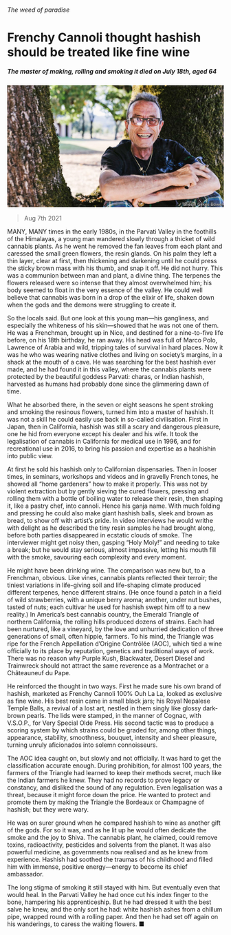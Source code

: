 ###### The weed of paradise

# Frenchy Cannoli thought hashish should be treated like fine wine 

##### The master of making, rolling and smoking it died on July 18th, aged 64 

![image](images/20210807_OBP001_0.jpg) 

> Aug 7th 2021 

MANY, MANY times in the early 1980s, in the Parvati Valley in the foothills of the Himalayas, a young man wandered slowly through a thicket of wild cannabis plants. As he went he removed the fan leaves from each plant and caressed the small green flowers, the resin glands. On his palm they left a thin layer, clear at first, then thickening and darkening until he could press the sticky brown mass with his thumb, and snap it off. He did not hurry. This was a communion between man and plant, a divine thing. The terpenes the flowers released were so intense that they almost overwhelmed him; his body seemed to float in the very essence of the valley. He could well believe that cannabis was born in a drop of the elixir of life, shaken down when the gods and the demons were struggling to create it.

So the locals said. But one look at this young man—his gangliness, and especially the whiteness of his skin—showed that he was not one of them. He was a Frenchman, brought up in Nice, and destined for a nine-to-five life before, on his 18th birthday, he ran away. His head was full of Marco Polo, Lawrence of Arabia and wild, tripping tales of survival in hard places. Now it was he who was wearing native clothes and living on society’s margins, in a shack at the mouth of a cave. He was searching for the best hashish ever made, and he had found it in this valley, where the cannabis plants were protected by the beautiful goddess Parvati: charas, or Indian hashish, harvested as humans had probably done since the glimmering dawn of time.


What he absorbed there, in the seven or eight seasons he spent stroking and smoking the resinous flowers, turned him into a master of hashish. It was not a skill he could easily use back in so-called civilisation. First in Japan, then in California, hashish was still a scary and dangerous pleasure, one he hid from everyone except his dealer and his wife. It took the legalisation of cannabis in California for medical use in 1996, and for recreational use in 2016, to bring his passion and expertise as a hashishin into public view.

At first he sold his hashish only to Californian dispensaries. Then in looser times, in seminars, workshops and videos and in gravelly French tones, he showed all “home gardeners” how to make it properly. This was not by violent extraction but by gently sieving the cured flowers, pressing and rolling them with a bottle of boiling water to release their resin, then shaping it, like a pastry chef, into cannoli. Hence his ganja name. With much folding and pressing he could also make giant hashish balls, sleek and brown as bread, to show off with artist’s pride. In video interviews he would writhe with delight as he described the tiny resin samples he had brought along, before both parties disappeared in ecstatic clouds of smoke. The interviewer might get noisy then, gasping “Holy Moly!” and needing to take a break; but he would stay serious, almost impassive, letting his mouth fill with the smoke, savouring each complexity and every moment.

He might have been drinking wine. The comparison was new but, to a Frenchman, obvious. Like vines, cannabis plants reflected their terroir; the tiniest variations in life-giving soil and life-shaping climate produced different terpenes, hence different strains. (He once found a patch in a field of wild strawberries, with a unique berry aroma; another, under nut bushes, tasted of nuts; each cultivar he used for hashish swept him off to a new reality.) In America’s best cannabis country, the Emerald Triangle of northern California, the rolling hills produced dozens of strains. Each had been nurtured, like a vineyard, by the love and unhurried dedication of three generations of small, often hippie, farmers. To his mind, the Triangle was ripe for the French Appellation d’Origine Contrôlée (AOC), which tied a wine officially to its place by reputation, genetics and traditional ways of work. There was no reason why Purple Kush, Blackwater, Desert Diesel and Trainwreck should not attract the same reverence as a Montrachet or a Châteauneuf du Pape.

He reinforced the thought in two ways. First he made sure his own brand of hashish, marketed as Frenchy Cannoli 100% Ouh La La, looked as exclusive as fine wine. His best resin came in small black jars; his Royal Nepalese Temple Balls, a revival of a lost art, nestled in them singly like glossy dark-brown pearls. The lids were stamped, in the manner of Cognac, with V.S.O.P., for Very Special Olde Press. His second tactic was to produce a scoring system by which strains could be graded for, among other things, appearance, stability, smoothness, bouquet, intensity and sheer pleasure, turning unruly aficionados into solemn connoisseurs.

The AOC idea caught on, but slowly and not officially. It was hard to get the classification accurate enough. During prohibition, for almost 100 years, the farmers of the Triangle had learned to keep their methods secret, much like the Indian farmers he knew. They had no records to prove legacy or constancy, and disliked the sound of any regulation. Even legalisation was a threat, because it might force down the price. He wanted to protect and promote them by making the Triangle the Bordeaux or Champagne of hashish; but they were wary.

He was on surer ground when he compared hashish to wine as another gift of the gods. For so it was, and as he lit up he would often dedicate the smoke and the joy to Shiva. The cannabis plant, he claimed, could remove toxins, radioactivity, pesticides and solvents from the planet. It was also powerful medicine, as governments now realised and as he knew from experience. Hashish had soothed the traumas of his childhood and filled him with immense, positive energy—energy to become its chief ambassador.

The long stigma of smoking it still stayed with him. But eventually even that would heal. In the Parvati Valley he had once cut his index finger to the bone, hampering his apprenticeship. But he had dressed it with the best salve he knew, and the only sort he had: white hashish ashes from a chillum pipe, wrapped round with a rolling paper. And then he had set off again on his wanderings, to caress the waiting flowers. ■

